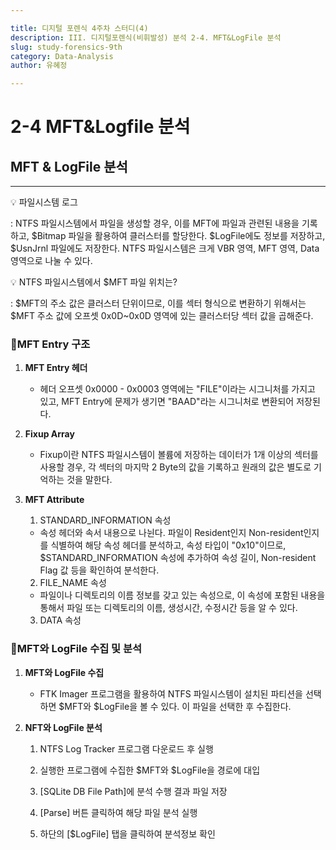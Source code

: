 ```yaml
---

title: 디지털 포렌식 4주차 스터디(4)
description: III. 디지털포렌식(비휘발성) 분석 2-4. MFT&LogFile 분석
slug: study-forensics-9th
category: Data-Analysis
author: 유혜정

---
```


# 2-4 MFT&Logfile 분석

## MFT & LogFile 분석

---

<aside>
💡 파일시스템 로그

: NTFS 파일시스템에서 파일을 생성할 경우, 이를 MFT에 파일과 관련된 내용을 기록하고, $Bitmap 파일을 활용하여 클러스터를 할당한다. $LogFile에도 정보를 저장하고, $UsnJrnl 파일에도 저장한다. NTFS 파일시스템은 크게 VBR 영역, MFT 영역, Data 영역으로 나눌 수 있다.

</aside>

<aside>
💡 NTFS 파일시스템에서 $MFT 파일 위치는?

: $MFT의 주소 값은 클러스터 단위이므로, 이를 섹터 형식으로 변환하기 위해서는 $MFT 주소 값에 오프셋 0x0D~0x0D 영역에 있는 클러스터당 섹터 값을 곱해준다.

</aside>

### 📍MFT Entry 구조

1. **MFT Entry 헤더**
    - 헤더 오프셋 0x0000 - 0x0003 영역에는 "FILE"이라는 시그니처를 가지고 있고, MFT Entry에 문제가 생기면 "BAAD"라는 시그니처로 변환되어 저장된다.
2. **Fixup Array**
    - Fixup이란 NTFS 파일시스템이 볼륨에 저장하는 데이터가 1개 이상의 섹터를 사용할 경우, 각 섹터의 마지막 2 Byte의 값을 기록하고 원래의 값은 별도로 기억하는 것을 말한다.
3. **MFT Attribute**
    
    1) STANDARD_INFORMATION 속성
    
    - 속성 헤더와 속서 내용으로 나뉜다. 파일이 Resident인지 Non-resident인지를 식별하여 해당 속성 헤더를 분석하고, 속성 타입이 "0x10"이므로, $STANDARD_INFORMATION 속성에 추가하여 속성 길이, Non-resident Flag 값 등을 확인하여 분석한다.
    
    2) FILE_NAME 속성
    
    - 파일이나 디렉토리의 이름 정보를 갖고 있는 속성으로, 이 속성에 포함된 내용을 통해서 파일 또는 디렉토리의 이름, 생성시간, 수정시간 등을 알 수 있다.
    
    3) DATA 속성
    

### 📍MFT와 LogFile 수집 및 분석

1. **MFT와 LogFile 수집**
    - FTK Imager 프로그램을 활용하여 NTFS 파일시스템이 설치된 파티션을 선택하면 $MFT와 $LogFile을 볼 수 있다. 이 파일을 선택한 후 수집한다.
2. **NFT와 LogFile 분석**
    
    1) NTFS  Log Tracker 프로그램 다운로드 후 실행
    
    2) 실행한 프로그램에 수집한 $MFT와 $LogFile을 경로에 대입
    
    3) [SQLite DB File Path]에 분석 수행 결과 파일 저장
    
    4) [Parse] 버튼 클릭하여 해당 파일 분석 실행
    
    5) 하단의 [$LogFile] 탭을 클릭하여 분석정보 확인